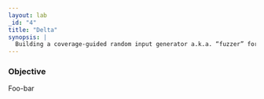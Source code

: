 ```yaml
---
layout: lab
_id: "4"
title: "Delta"
synopsis: |
  Building a coverage-guided random input generator a.k.a. “fuzzer” for testing C programs.
---
```


### Objective
Foo-bar